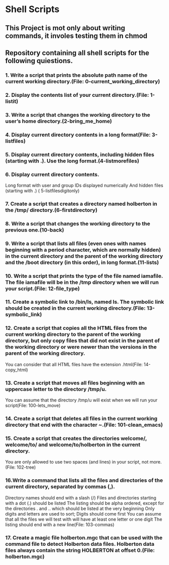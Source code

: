 # Shell Scripts

## This Project is mot only about writing commands, it involes testing them in chmod

## Repository containing all shell scripts for the following quiestions.

### 1. Write a script that prints the absolute path name of the current working directory.(File: 0-current_working_directory)
### 2. Display the contents list of your current directory.(File: 1-listit)
### 3. Write a script that changes the working directory to the user’s home directory.(2-bring_me_home)
### 4. Display current directory contents in a long format(File: 3-listfiles)
### 5. Display current directory contents, including hidden files (starting with .). Use the long format.(4-listmorefiles)
### 6. Display current directory contents.
Long format
with user and group IDs displayed numerically
And hidden files (starting with .)
( 5-listfilesdigitonly)
### 7. Create a script that creates a directory named holberton in the /tmp/ directory.(6-firstdirectory)
### 8. Write a script that changes the working directory to the previous one.(10-back)
### 9. Write a script that lists all files (even ones with names beginning with a period character, which are normally hidden) in the current directory and the parent of the working directory and the /boot directory (in this order), in long format.(11-lists)
### 10. Write a script that prints the type of the file named iamafile. The file iamafile will be in the /tmp directory when we will run your script.(File: 12-file_type)
### 11. Create a symbolic link to /bin/ls, named __ls__. The symbolic link should be created in the current working directory.(File: 13-symbolic_link)
### 12. Create a script that copies all the HTML files from the current working directory to the parent of the working directory, but only copy files that did not exist in the parent of the working directory or were newer than the versions in the parent of the working directory.

You can consider that all HTML files have the extension .html(File: 14-copy_html)
### 13. Create a script that moves all files beginning with an uppercase letter to the directory /tmp/u.

You can assume that the directory /tmp/u will exist when we will run your script(File: 100-lets_move)
### 14. Create a script that deletes all files in the current working directory that end with the character ~.(File: 101-clean_emacs)
### 15. Create a script that creates the directories welcome/, welcome/to/ and welcome/to/holberton in the current directory.

You are only allowed to use two spaces (and lines) in your script, not more.(File: 102-tree)

### 16.Write a command that lists all the files and directories of the current directory, separated by commas (,).

Directory names should end with a slash (/)
Files and directories starting with a dot (.) should be listed
The listing should be alpha ordered, except for the directories . and .. which should be listed at the very beginning
Only digits and letters are used to sort; Digits should come first
You can assume that all the files we will test with will have at least one letter or one digit
The listing should end with a new line(File: 103-commas)
### 17. Create a magic file holberton.mgc that can be used with the command file to detect Holberton data files. Holberton data files always contain the string HOLBERTON at offset 0.(File: holberton.mgc)